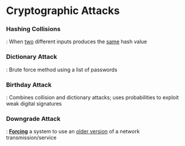 # Cryptographic Attacks


### Hashing Collisions
 : When <ins>two</ins> different inputs produces the <ins>same</ins> hash value


### Dictionary Attack
 : Brute force method using a list of passwords


### Birthday Attack
 : Combines collision and dictionary attacks; uses probabilities to exploit weak digital signatures


### Downgrade Attack
 : **<ins>Forcing</ins>** a system to use an <ins>older version</ins> of a network transmission/service
